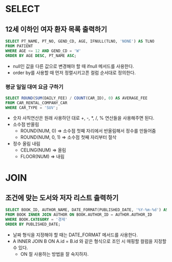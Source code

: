# SELECT

## 12세 이하인 여자 환자 목록 출력하기

``` sql
SELECT PT_NAME, PT_NO, GEND_CD, AGE, IFNULL(TLNO, 'NONE') AS TLNO
FROM PATIENT 
WHERE AGE <= 12 AND GEND_CD = 'W' 
ORDER BY AGE DESC, PT_NAME ASC;
```

- null인 값을 다른 값으로 변경해야 할 때 ifnull 메서드를 사용한다.
- order by를 사용할 때 먼저 정렬시키고픈 컬럼 순서대로 정의한다.


### 평균 일일 대여 요금 구하기

``` SQL
SELECT ROUND(SUM(DAILY_FEE) / COUNT(CAR_ID), 0) AS AVERAGE_FEE
FROM CAR_RENTAL_COMPANY_CAR
WHERE CAR_TYPE = 'SUV';
```

- 숫자 사칙연산은 원래 사용하던 대로 +, -, \*,  /, % 연산들을 사용해주면 된다.
- 소수점 반올림 
	- ROUND(NUM, 0) => 소수점 첫째 자리에서 반올림해서 정수를 만들어줌
	- ROUND(NUM, 0, 1) => 소수점 첫째 자리부터 절삭
- 정수 올림 내림
	- CELING(NUM) => 올림
	- FLOOR(NUM) =>  내림



# JOIN

## 조건에 맞는 도서와 저자 리스트 출력하기

``` SQL
SELECT BOOK_ID, AUTHOR_NAME, DATE_FORMAT(PUBLISHED_DATE, '%Y-%m-%d') AS PUBLISHED_DATE
FROM BOOK INNER JOIN AUTHOR ON BOOK.AUTHOR_ID = AUTHOR.AUTHOR_ID
WHERE BOOK.CATEGORY = '경제'
ORDER BY PUBLISHED_DATE;
```

- 날짜 형식을 지정해야 할 때는 DATE_FORMAT 메서드를 사용한다.
- A INNER JOIN B ON A.id = B.id 와 같은 형식으로 조인 시 매핑할 컬럼을 지정할 수 있다.
	- ON 절 사용하는 방법을 잘 숙지하자.